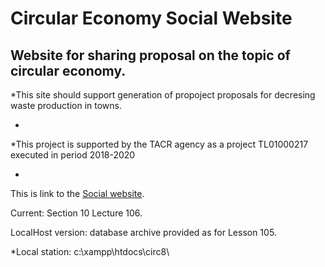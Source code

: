# Circular Economy Social Website


## Website for sharing proposal on the topic of circular economy.


*This site should support generation of propoject proposals for decresing waste production in towns.

*
*This project is supported by the TACR agency as a project TL01000217 executed in period 2018-2020

*

This is link to the [Social website](http://simonburyan.cz/circ/register.php).

Current: Section 10 Lecture 106.

LocalHost version: database archive provided as for Lesson 105.

*Local station:
c:\xampp\htdocs\circ8\
